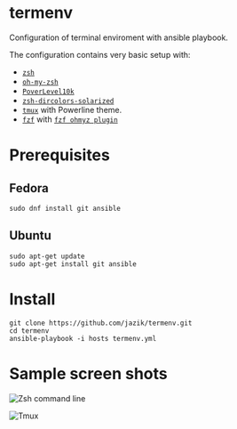 # termenv

Configuration of terminal enviroment with ansible playbook.

The configuration contains very basic setup with:
- [`zsh`](https://zsh.sourceforge.io/)
- [`oh-my-zsh`](https://ohmyz.sh/)
- [`PoverLevel10k`](https://github.com/romkatv/powerlevel10k)
- [`zsh-dircolors-solarized`](https://github.com/joel-porquet/zsh-dircolors-solarized)
- [`tmux`](https://github.com/tmux/tmux) with Powerline theme.
- [`fzf`](https://ohmyz.sh/) with [`fzf ohmyz plugin`](https://github.com/ohmyzsh/ohmyzsh/tree/master/plugins/fzf)

# Prerequisites

## Fedora

```
sudo dnf install git ansible
```

## Ubuntu

```
sudo apt-get update
sudo apt-get install git ansible
```

# Install

```
git clone https://github.com/jazik/termenv.git
cd termenv
ansible-playbook -i hosts termenv.yml
```

# Sample screen shots

![Zsh command line](../media/termenv.png?raw=true)

![Tmux](../media/termenv-tmux.png?raw=true)
